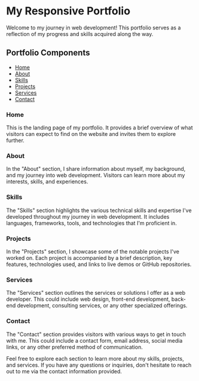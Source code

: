 # My Responsive Portfolio

Welcome to my journey in web development! This portfolio serves as a reflection of my progress and skills acquired along the way.

## Portfolio Components

- [Home](#home)
- [About](#about)
- [Skills](#skills)
- [Projects](#projects)
- [Services](#services)
- [Contact](#contact)

### Home
This is the landing page of my portfolio. It provides a brief overview of what visitors can expect to find on the website and invites them to explore further.

### About
In the "About" section, I share information about myself, my background, and my journey into web development. Visitors can learn more about my interests, skills, and experiences.

### Skills
The "Skills" section highlights the various technical skills and expertise I've developed throughout my journey in web development. It includes languages, frameworks, tools, and technologies that I'm proficient in.

### Projects
In the "Projects" section, I showcase some of the notable projects I've worked on. Each project is accompanied by a brief description, key features, technologies used, and links to live demos or GitHub repositories.

### Services
The "Services" section outlines the services or solutions I offer as a web developer. This could include web design, front-end development, back-end development, consulting services, or any other specialized offerings.

### Contact
The "Contact" section provides visitors with various ways to get in touch with me. This could include a contact form, email address, social media links, or any other preferred method of communication.

Feel free to explore each section to learn more about my skills, projects, and services. If you have any questions or inquiries, don't hesitate to reach out to me via the contact information provided.